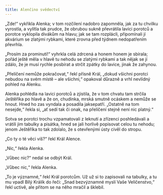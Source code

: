 ```yaml
---
title: Alenčino svědectví
---
```


„Zde!“ vykřikla Alenka; v tom rozčilení nadobro zapomněla, jak za tu chvilku vyrostla, a vylítla tak prudce, že obrubou sukně převrátila lavici porotců a porotce vyklopila divákům na hlavu; jak se tam rozplácli, připomínali jí akvárium se zlatými rybkami, které zrovna před týdnem nedopatřením převrhla.

  

„Prosím za prominutí!“ vyhrkla celá zdrcená a honem honem je sbírala; pořád ještě měla v hlavě tu nehodu se zlatými rybkami a tak nějak se jí zdálo, že je musí rychle posbírat a strčit zpátky do lavice, jinak že zahynou.

„Přelíčení nemůže pokračovat,“ řekl přísně Král, „dokud všichni porotci nebudou na svém místě – ale všichni,“ opakoval důrazně a vrhl nevlídný pohled na Alenku.

Alenka pohlédla na lavici porotců a zjistila, že v tom chvatu tam strčila Ještěříka po hlavě a že on, chudinka, mrská smutně ocáskem a nemůže se hnout. Hned ho zas vyndala a posadila jaksepatří. „Ostatně na tom nesejde,“ řekla si, „ať sedí tak či onak, na přelíčení stejně není nic platný.“

Sotva se porotci trochu vzpamatovali z leknutí a zřízenci poshledávali a vrátili jim tabulky a pisátka, hned se jali horlivě popisovat celou tu nehodu; jenom Ještěříka to tak zdolalo, že s otevřenými ústy civěl do stropu.

„Co ty o té věci víš?“ řekl Král Alence.

„Nic,“ řekla Alenka.

„Vůbec nic?“ nedal se odbýt Král.

„Vůbec nic,“ řekla Alenka.

„To je významné,“ řekl Král porotcům. Už už si to zapisovali na tabulky, a tu mu vpadl Bílý Králík do řeči: „Snad bezvýznamné myslí Vaše Veličenstvo,“ řekl uctivě, ale přitom se na něho mračil a šklebil.
